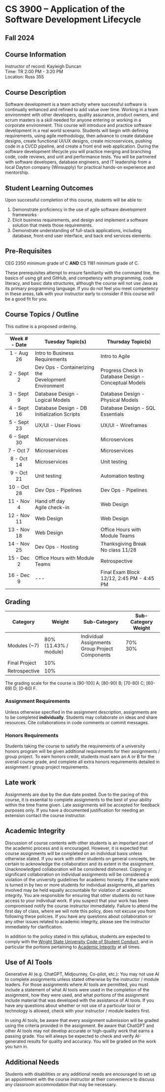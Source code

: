 # CS 3900 – Application of the Software Development Lifecycle
## Fall 2024

## Course Information
Instructor of record: Kayleigh Duncan  
Time: TR 2:00 PM - 3:20 PM  
Location: Russ 355  

## Course Description
Software development is a team activity where successful software is continually enhanced and refined to add value over time. Working in a team environment with other developers, quality assurance, product owners, and scrum masters is a skill needed for anyone entering or working in a corporate environment. This course will introduce and practice software development in a real world scenario. Students will begin with defining requirements, using agile methodology, then advance to create database designs, create functional UI/UX designs, create microservices, pushing code in a CI/CD pipeline, and create a front end web application. During the software development lifecycle you will practice merging and branching code, code reviews, and unit and performance tests. You will be partnered with software developers, database engineers, and IT leadership from a local Dayton company (Winsupply) for practical hands-on experience and mentorship.

## Student Learning Outcomes 
Upon successful completion of this course, students will be able to:	
1. Demonstrate proficiency in the use of agile software development frameworks
2. Elicit business requirements, and design and implement a software solution that meets those requirements.
3. Demonstrate understanding of full-stack applications, including database, front-end user interface, and back end services elements.

## Pre-Requisites

CEG 2350 minimum grade of C **AND** CS 1181 minimum grade of C.

These prerequisites attempt to ensure familiarity with the command line, the basics of using git and GitHub, and competency with programming, code literacy, and basic data structures, although the course will not use Java as its primary programming language.  If you do not feel you meet competency in these areas, talk with your instructor early to consider if this course will be a good fit for you.

## Course Topics / Outline
This outline is a proposed ordering.

| Week # - Date    | Tuesday Topic(s)   | Thursday Topic(s) |
| :-----------:  | ----------- | ----------- |
| 1 - Aug 26  | Intro to Business Requirements | Intro to Agile |
| 2 - Sept 2  | Dev Ops - Containerizing the <br>Development Environment    | Progress Check In <br> Database Design - Conceptual Models |
| 3 - Sept 9  | Database Design - Logical Models  | Database Design - Physical Models     |
| 4 - Sept 16 | Database Design - DB Initialization Scripts  | Database Design - SQL Essentials     |
| 5 - Sept 23 | UX/UI - User Flows      | UX/UI - Wireframes    |
| 6 - Sept 30 | Microservices | Microservices |
| 7 - Oct 7   | Microservices | Microservices |
| 8 - Oct 14  | Microservices | Unit testing  |
| 9 - Oct 21  | Unit testing | Automation testing  |
| 10 - Oct 28 | Dev Ops - Pipelines     | Dev Ops - Pipelines   |
| 11 - Nov 4  | Hand off day <br> Agile check-in   | Web Design    |
| 12 - Nov 11 | Web Design  | Web Design     |
| 13 - Nov 18 | Web Design  | Office Hours with Module Teams     |
| 14 - Nov 25 | Dev Ops - Hosting |  Thanksgiving Break <br> No class 11/28  |
| 15 - Dec 2  | Office Hours with Module Teams |  Retrospective   |
| 16 - Dec 9  | --- | Final Exam Block <br> 12/12, 2:45 PM - 4:45 PM   |

## Grading

| Category   | Weight | Sub-Category   | Sub-Category Weight |
|------------|--------|----------------|---------------------|
| Modules (~7) | 80% (11.43% / module) | Individual Assignments <br> Group Project Components | 70% <br> 30%  |
| Final Project  | 10%  |   |  |
| Retrospective  | 10%  |   |  |

The grading scale for the course is [90-100] A; [80-90) B; [70-80) C; [60-69) D; [0-60) F. 

### Assignment Requirements

Unless otherwise specified in the assignment description, assignments are to be completed **individually**.  Students may collaborate on ideas and share resources.  Cite collaborations in code comments or commit messages.

### Honors Requirements

Students taking the course to satisfy the requirements of a university honors program will be given additional requirements for their assignments / group project.  To earn honors credit, students must earn an A or B for the overall course grade, and complete all extra honors requirements detailed in assignment / group project requirements. 

## Late work

Assignments are due by the due date posted.  Due to the pacing of this course, it is essential to complete assignments to the best of your ability within the time frame given. Late assignments will be accepted for feedback purposes only.  If you have a documented justification for needing an extension contact the course instructor.

## Academic Integrity

Discussion of course contents with other students is an important part of the academic process and is encouraged. However, it is expected that course assignments will be completed on an individual basis unless otherwise stated. If you work with other students on general concepts, be certain to acknowledge the collaboration and its extent in the assignment. Unacknowledged collaboration will be considered dishonest. Copying or significant collaboration on individual assignments will be considered a violation of the university guidelines for academic honesty. If the same work is turned in by two or more students for individual assignments, all parties involved may be held equally accountable for violation of academic integrity. You are responsible for ensuring that other students do not have access to your individual work.  If you suspect that your work has been compromised notify the course instructor immediately. Failure to attend the first day of class, where we will note this policy, does not excuse you from following these policies. If you have any questions about collaboration or any other issues related to academic integrity, please see the instructor immediately for clarification. 

In addition to the policy stated in this syllabus, students are expected to comply with the [Wright State University Code of Student Conduct](http://www.wright.edu/students/judicial/conduct.html), and in particular the portions pertaining to [Academic Integrity](http://www.wright.edu/students/judicial/integrity.html) at all times.

## Use of AI Tools

Generative AI (e.g. ChatGPT, Midjourney, Co-pilot, etc.): You may not use AI to complete assignments unless stated otherwise by the instructor / module leaders.  For those assignments where AI tools are permitted, you must include a statement of what AI tools were used in the completion of the assignment, how they were used, and what portions of the assignment include material that was developed with the assistance of AI tools.  If you have any questions about whether or not use of a particular tool or technology is allowed, check with your instructor / module leaders first. 

In using AI tools, be aware that every assignment submission will be graded using the criteria provided in the assignment. Be aware that ChatGPT and other AI tools may not develop accurate or high-quality work that earns a passing grade. You will always be expected to check and verify AI-generated results for quality and accuracy. You will be graded on the work you turn in.

## Additional Needs

Students with disabilities or any additional needs are encouraged to set up an appointment with the course instructor at their convenience to discuss any classroom accommodation that may be necessary.




